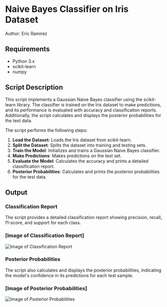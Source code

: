 # Naive Bayes Classifier on Iris Dataset

Author: Eric Ramirez

## Requirements

- Python 3.x
- scikit-learn
- numpy

## Script Description

This script implements a Gaussian Naive Bayes classifier using the scikit-learn library. The classifier is trained on the Iris dataset to make predictions, and its performance is evaluated with accuracy and classification reports. Additionally, the script calculates and displays the posterior probabilities for the test data.


The script performs the following steps:

1. **Load the Dataset**: Loads the Iris dataset from scikit-learn.
2. **Split the Dataset**: Splits the dataset into training and testing sets.
3. **Train the Model**: Initializes and trains a Gaussian Naive Bayes classifier.
4. **Make Predictions**: Makes predictions on the test set.
5. **Evaluate the Model**: Calculates the accuracy and prints a detailed classification report.
6. **Posterior Probabilities**: Calculates and prints the posterior probabilities for the test data.

## Output

### Classification Report
The script provides a detailed classification report showing precision, recall, f1-score, and support for each class.

### [Image of Classification Report]

![Image of Classification Report](classification_report.png)

### Posterior Probabilities
The script also calculates and displays the posterior probabilities, indicating the model's confidence in its predictions for each test sample.

### [Image of Posterior Probabilities]

![Image of Posterior Probabilities](posterior_probabilities.png)

